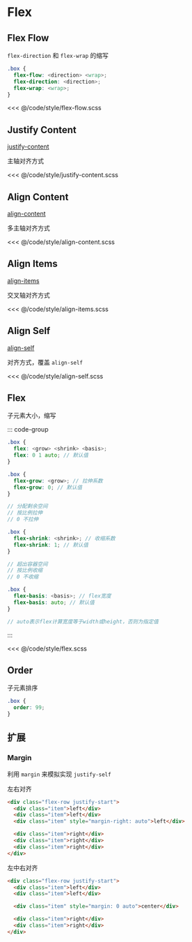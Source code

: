 # Flex

## Flex Flow

`flex-direction` 和 `flex-wrap` 的缩写

```scss
.box {
  flex-flow: <direction> <wrap>;
  flex-direction: <direction>;
  flex-wrap: <wrap>;
}
```

<<< @/code/style/flex-flow.scss

## Justify Content

[justify-content](https://tailwindcss.com/docs/justify-content)

主轴对齐方式

<<< @/code/style/justify-content.scss

## Align Content

[align-content](https://tailwindcss.com/docs/align-content)

多主轴对齐方式

<<< @/code/style/align-content.scss

## Align Items

[align-items](https://tailwindcss.com/docs/align-items)

交叉轴对齐方式

<<< @/code/style/align-items.scss

## Align Self

[align-self](https://tailwindcss.com/docs/align-self)

对齐方式，覆盖 `align-self`

<<< @/code/style/align-self.scss

## Flex

子元素大小，缩写

::: code-group

```scss [flex]
.box {
  flex: <grow> <shrink> <basis>;
  flex: 0 1 auto; // 默认值
}
```

```scss [grow]
.box {
  flex-grow: <grow>; // 拉伸系数
  flex-grow: 0; // 默认值
}

// 分配剩余空间
// 按比例拉伸
// 0 不拉伸
```

```scss [shrink]
.box {
  flex-shrink: <shrink>; // 收缩系数
  flex-shrink: 1; // 默认值
}

// 超出容器空间
// 按比例收缩
// 0 不收缩
```

```scss [basis]
.box {
  flex-basis: <basis>; // flex宽度
  flex-basis: auto; // 默认值
}

// auto表示flex计算宽度等于width或height，否则为指定值
```

:::

<<< @/code/style/flex.scss

## Order

子元素排序

```scss
.box {
  order: 99;
}
```

## 扩展

### Margin

利用 `margin` 来模拟实现 `justify-self`

左右对齐

```html
<div class="flex-row justify-start">
  <div class="item">left</div>
  <div class="item">left</div>
  <div class="item" style="margin-right: auto">left</div>

  <div class="item">right</div>
  <div class="item">right</div>
  <div class="item">right</div>
</div>
```

左中右对齐

```html
<div class="flex-row justify-start">
  <div class="item">left</div>
  <div class="item">left</div>

  <div class="item" style="margin: 0 auto">center</div>

  <div class="item">right</div>
  <div class="item">right</div>
</div>
```
